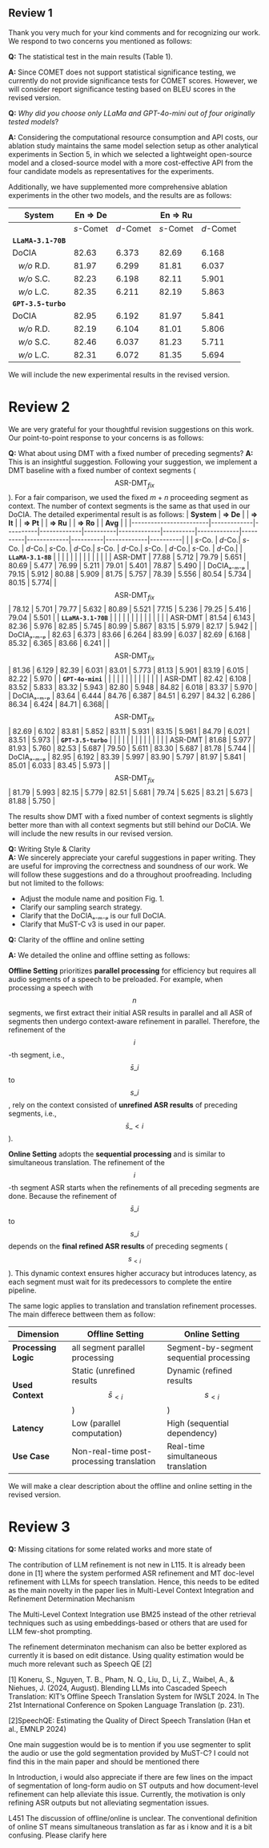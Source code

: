 
## Review 1

Thank you very much for your kind comments and for recognizing our work. We respond to two concerns you mentioned as follows:

**Q:**  The statistical test in the main results (Table 1).

**A:** Since COMET does not support statistical significance testing, we currently do not provide significance tests for COMET scores. However, we will consider report significance testing based on BLEU scores in the revised version.

**Q:** _Why did you choose only LLaMa and GPT-4o-mini out of four originally tested models_?

**A:** Considering the computational resource consumption and API costs, our ablation study maintains the same model selection setup as other analytical experiments in Section 5, in which we selected a lightweight open-source model and a closed-source model with a more cost-effective API from the four candidate models as representatives for the experiments.

Additionally, we have supplemented more comprehensive ablation experiments in the other two models, and the results are as follows:

| **System**             | **En ⇒ De** |          | **En ⇒ Ru** |          |
|------------------------|-------------|----------|-------------|----------|
|                        | *s*-Comet   | *d*-Comet| *s*-Comet   | *d*-Comet|
| **`LLaMA-3.1-70B`**    |             |          |             |          |
| DoCIA                  | 82.63       | 6.373    | 82.69       | 6.168    |
|     *w/o* R.D.         | 81.97       | 6.299    | 81.81       | 6.037    |
|     *w/o* S.C.         | 82.23       | 6.198    | 82.11       | 5.901    |
|     *w/o* L.C.         | 82.35       | 6.211    | 82.19       | 5.863    |
| **`GPT-3.5-turbo`**    |             |          |             |          |
| DoCIA                  | 82.95       | 6.192    | 81.97       | 5.841    |
|     *w/o* R.D.         | 82.19       | 6.104    | 81.01       | 5.806    |
|     *w/o* S.C.         | 82.46       | 6.037    | 81.23       | 5.711    |
|     *w/o* L.C.         | 82.31       | 6.072    | 81.35       | 5.694    |

We will include the new experimental results in the revised version.


# Review 2

We are very grateful for your thoughtful revision suggestions on this work. Our point-to-point response to your concerns is as follows:

**Q:** What about using DMT with a fixed number of preceding segments?
**A:** This is an insightful suggestion. Following your suggestion, we implement a DMT baseline with a fixed number of context segments ($$\text{ASR-DMT}_{fix}$$). For a fair comparison, we used the fixed $m+n$ proceeding segment as context. The number of context segments is the same as that used in our DoCIA. The detailed experimental result is as follows:
| **System**             | **⇒ De** |          | **⇒ It** |          | **⇒ Pt** |          | **⇒ Ru** |          | **⇒ Ro** |          | **Avg** |          |
|------------------------|-------------|----------|-------------|----------|-------------|----------|-------------|----------|-------------|----------|-------------|----------|
|                        | *s*-Co.   | *d*-Co.| *s*-Co.   | *d*-Co.| *s*-Co.   | *d*-Co.| *s*-Co.   | *d*-Co.| *s*-Co.   | *d*-Co.| *s*-Co.   | *d*-Co.|
| **`LLaMA-3.1-8B`**     |             |          |             |          |             |          |             |          |             |          |             |          |
| ASR-DMT                | 77.88       | 5.712    | 79.79       | 5.651    | 80.69       | 5.477    | 76.99       | 5.211    | 79.01       | 5.401    | 78.87       | 5.490    |
| DoCIAₐ₋ₘ₋ₚ              | 79.15       | 5.912    | 80.88       | 5.909    | 81.75       | 5.757    | 78.39       | 5.556    | 80.54       | 5.734    | 80.15       | 5.774|
| $$\text{ASR-DMT}_{fix}$$| 78.12       | 5.701    | 79.77       | 5.632    | 80.89       | 5.521    | 77.15       | 5.236    | 79.25       | 5.416    | 79.04       | 5.501    |
| **`LLaMA-3.1-70B`**    |             |          |             |          |             |          |             |          |             |          |             |          |
| ASR-DMT                | 81.54       | 6.143    | 82.36       | 5.976    | 82.85       | 5.745    | 80.99       | 5.867    | 83.15       | 5.979    | 82.17       | 5.942    |
| DoCIAₐ₋ₘ₋ₚ              | 82.63       | 6.373    | 83.66       | 6.264    | 83.99       | 6.037    | 82.69       | 6.168    | 85.32       | 6.365    | 83.66       | 6.241    |
| $$\text{ASR-DMT}_{fix}$$| 81.36      | 6.129    | 82.39       | 6.031    | 83.01       | 5.773    | 81.13       | 5.901   | 83.19        |  6.015    | 82.22       | 5.970    |
| **`GPT-4o-mini`**      |             |          |             |          |             |          |             |          |             |          |             |          |
| ASR-DMT                | 82.42       | 6.108    | 83.52       | 5.833    | 83.32       | 5.943    | 82.80       | 5.948    | 84.82       | 6.018    | 83.37       | 5.970    |
| DoCIAₐ₋ₘ₋ₚ              | 83.64       | 6.444    | 84.76       | 6.387    | 84.51       | 6.297    | 84.32       | 6.286    | 86.34       | 6.424    | 84.71       | 6.368|
| $$\text{ASR-DMT}_{fix}$$| 82.69       | 6.102    | 83.81       | 5.852    | 83.11       | 5.931    | 83.15       | 5.961    | 84.79       | 6.021    | 83.51       | 5.973   |
| **`GPT-3.5-turbo`**    |             |          |             |          |             |          |             |          |             |          |             |          |
| ASR-DMT                 | 81.68       | 5.977    | 81.93       | 5.760    | 82.53       | 5.687    | 79.50       | 5.611    | 83.30       | 5.687    | 81.78       | 5.744    |
| DoCIAₐ₋ₘ₋ₚ               | 82.95       | 6.192    | 83.39       | 5.997    | 83.90       | 5.797    | 81.97       | 5.841    | 85.01       | 6.033    | 83.45       | 5.973   |
| $$\text{ASR-DMT}_{fix}$$| 81.79       | 5.993    | 82.15       | 5.779    | 82.51       | 5.681    | 79.74       | 5.625    | 83.21       | 5.673    | 81.88       | 5.750    |

The results show DMT with a fixed number of context segments is slightly better more than with all context segments but still behind our DoCIA. We will include the new results in our revised version.

**Q:** Writing Style & Clarity  
**A:** We sincerely appreciate your careful suggestions in paper writing. They are useful for improving the correctness and soundness of our work. We will follow these suggestions and do a throughout proofreading. Including but not limited to the follows:
- Adjust the module name and position Fig. 1.
- Clarify our sampling search strategy.
- Clarify that the DoCIAₐ₋ₘ₋ₚ is our full DoCIA.
- Clarify that MuST-C v3 is used in our paper.

**Q:** Clarity of the offline and online setting

**A:** We detailed the online and offline setting as follows:

**Offline Setting** prioritizes **parallel processing** for efficiency but requires all audio segments of a speech to be preloaded. For example, when processing a speech with $$n$$ segments, we first extract their initial ASR results in parallel and all ASR of segments then undergo context-aware refinement in parallel. Therefore, the refinement of the $$i$$-th segment, i.e., $$\bar{s}\_{i}$$ to $${s}\_{i}$$, rely on the context consisted of **unrefined ASR results** of preceding segments, i.e., $${\bar{s}\_{<i}}$$). 

**Online Setting** adopts the **sequential processing** and is similar to simultaneous translation. The refinement of the $$i$$-th segment ASR starts when the refinements of all preceding segments are done. Because the refinement of  $$\bar{s}\_{i}$$ to $$s\_{i}$$ depends on the **final refined ASR results** of preceding segments ($$s_{<i}$$). This dynamic context ensures higher accuracy but introduces latency, as each segment must wait for its predecessors to complete the entire pipeline.

The same logic applies to translation and translation refinement processes. The main differece bettween them as follow:

| Dimension       | Offline Setting                        | Online Setting                        |
|-----------------|--------------------------------|-------------------------------|
| **Processing Logic** | all segment parallel processing | Segment-by-segment sequential processing |
| **Used Context**      | Static (unrefined results $$\bar{s}_{<i}$$)      | Dynamic (refined results $$s_{<i}$$)      |
| **Latency**      | Low (parallel computation)      | High (sequential dependency)   |
| **Use Case**     | Non-real-time post-processing translation   | Real-time simultaneous translation      |

We will make a clear description about the offline and online setting in the revised version.


# Review 3

**Q:** Missing citations for some related works and more  state of 



The contribution of LLM refinement is not new in L115. It is already been done in [1] where the system performed ASR refinement and MT doc-level refinement with LLMs for speech translation. Hence, this needs to be edited as the main novelty in the paper lies in Multi-Level Context Integration and Refinement Determination Mechanism

The Multi-Level Context Integration use BM25 instead of the other retrieval techniques such as using embeddings-based or others that are used for LLM few-shot prompting.

The refinement determinaton mechanism can also be better explored as currently it is based on edit distance. Using quality estimation would be much more relevant such as Speech QE [2]

[1] Koneru, S., Nguyen, T. B., Pham, N. Q., Liu, D., Li, Z., Waibel, A., & Niehues, J. (2024, August). Blending LLMs into Cascaded Speech Translation: KIT’s Offline Speech Translation System for IWSLT 2024. In The 21st International Conference on Spoken Language Translation (p. 231).

[2]SpeechQE: Estimating the Quality of Direct Speech Translation (Han et al., EMNLP 2024)

One main suggestion would be is to mention if you use segmenter to split the audio or use the gold segmentation provided by MuST-C? I could not find this in the main paper and should be mentioned there

In Introduction, i would also appreciate if there are few lines on the impact of segmentation of long-form audio on ST outputs and how document-level refinement can help alleviate this issue. Currently, the motivation is only refining ASR outputs but not alleviating segmentation issues.

L451 The discussion of offline/online is unclear.  The conventional definition of online ST means simultaneous translation as far as i know and it is a bit confusing. Please clarify here

